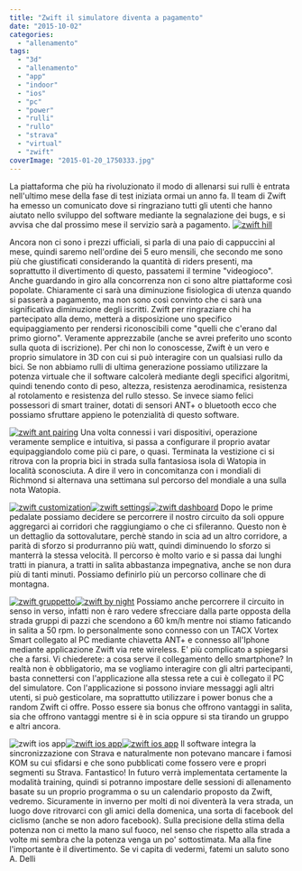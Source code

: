 ```yaml
---
title: "Zwift il simulatore diventa a pagamento"
date: "2015-10-02"
categories: 
  - "allenamento"
tags: 
  - "3d"
  - "allenamento"
  - "app"
  - "indoor"
  - "ios"
  - "pc"
  - "power"
  - "rulli"
  - "rullo"
  - "strava"
  - "virtual"
  - "zwift"
coverImage: "2015-01-20_1750333.jpg"
---
```


La piattaforma che più ha rivoluzionato il modo di allenarsi sui rulli è entrata nell'ultimo mese della fase di test iniziata ormai un anno fa. Il team di Zwift ha emesso un comunicato dove si ringraziano tutti gli utenti che hanno aiutato nello sviluppo del software mediante la segnalazione dei bugs, e si avvisa che dal prossimo mese il servizio sarà a pagamento. [![zwift hill](images/5-950x518.jpg)](http://alexdelli.it/wp-content/uploads/2015/10/5.jpg)

Ancora non ci sono i prezzi ufficiali, si parla di una paio di cappuccini al mese, quindi saremo nell'ordine dei 5 euro mensili, che secondo me sono più che giustificati considerando la quantità di riders presenti, ma soprattutto il divertimento di questo, passatemi il termine "videogioco". Anche guardando in giro alla concorrenza non ci sono altre piattaforme così popolate. Chiaramente ci sarà una diminuzione fisiologica di utenza quando si passerà a pagamento, ma non sono così convinto che ci sarà una significativa diminuzione degli iscritti. Zwift per ringraziare chi ha partecipato alla demo, metterà a disposizione uno specifico equipaggiamento per rendersi riconoscibili come "quelli che c'erano dal primo giorno". Veramente apprezzabile (anche se avrei preferito uno sconto sulla quota di iscrizione). Per chi non lo conoscesse, Zwift è un vero e proprio simulatore in 3D con cui si può interagire con un qualsiasi rullo da bici. Se non abbiamo rulli di ultima generazione possiamo utilizzare la potenza virtuale che il software calcolerà mediante degli specifici algoritmi, quindi tenendo conto di peso, altezza, resistenza aerodinamica, resistenza al rotolamento e resistenza del rullo stesso. Se invece siamo felici possessori di smart trainer, dotati di sensori ANT+ o bluetooth ecco che possiamo sfruttare appieno le potenzialità di questo software.

[![zwift ant pairing](images/2-950x518.jpg)](http://alexdelli.it/wp-content/uploads/2015/10/2.jpg) Una volta connessi i vari dispositivi, operazione veramente semplice e intuitiva, si passa a configurare il proprio avatar equipaggiandolo come più ci pare, o quasi. Terminata la vestizione ci si ritrova con la propria bici in strada sulla fantasiosa isola di Watopia in località sconosciuta. A dire il vero in concomitanza con i mondiali di Richmond si alternava una settimana sul percorso del mondiale a una sulla nota Watopia.

[![zwift customization](images/3-950x518.jpg)](http://alexdelli.it/wp-content/uploads/2015/10/3.jpg)[![zwift settings](images/4-950x518.jpg)](http://alexdelli.it/wp-content/uploads/2015/10/4.jpg)[![zwift dashboard](images/1-950x518.jpg)](http://alexdelli.it/wp-content/uploads/2015/10/1.jpg) Dopo le prime pedalate possiamo decidere se percorrere il nostro circuito da soli oppure aggregarci ai corridori che raggiungiamo o che ci sfileranno. Questo non è un dettaglio da sottovalutare, perchè stando in scia ad un altro corridore, a parità di sforzo si produrranno più watt, quindi diminuendo lo sforzo si manterrà la stessa velocità. Il percorso è molto vario e si passa dai lunghi tratti in pianura, a tratti in salita abbastanza impegnativa, anche se non dura più di tanti minuti. Possiamo definirlo più un percorso collinare che di montagna.

[![zwift gruppetto](images/6-950x518.jpg)](http://alexdelli.it/wp-content/uploads/2015/10/6.jpg)[![zwift by night](images/7-950x535.jpg)](http://alexdelli.it/wp-content/uploads/2015/10/7.jpg) Possiamo anche percorrere il circuito in senso in verso, infatti non è raro vedere sfrecciare dalla parte opposta della strada gruppi di pazzi che scendono a 60 km/h mentre noi stiamo faticando in salita a 50 rpm. Io personalmente sono connesso con un TACX Vortex Smart collegato al PC mediante chiavetta ANT+ e connesso all'Iphone mediante applicazione Zwift via rete wireless. E' più complicato a spiegarsi che a farsi. Vi chiederete: a cosa serve il collegamento dello smartphone? In realtà non è obbligatorio, ma se vogliamo interagire con gli altri partecipanti, basta connettersi con l'applicazione alla stessa rete a cui è collegato il PC del simulatore. Con l'applicazione si possono inviare messaggi agli altri utenti, si può gesticolare, ma soprattutto utilizzare i power bonus che a random Zwift ci offre. Posso essere sia bonus che offrono vantaggi in salita, sia che offrono vantaggi mentre si è in scia oppure si sta tirando un gruppo e altri ancora.

![zwift ios app](images/IMG_6890-535x950.png)[![zwift ios app](images/IMG_6891-535x950.png)](http://alexdelli.it/wp-content/uploads/2015/10/IMG_6891.png)[![zwift ios app](images/IMG_6892-535x950.png)](http://alexdelli.it/wp-content/uploads/2015/10/IMG_6892.png) Il software integra la sincronizzazione con Strava e naturalmente non potevano mancare i famosi KOM su cui sfidarsi e che sono pubblicati come fossero vere e propri segmenti su Strava. Fantastico! In futuro verrà implementata certamente la modalità training, quindi si potranno impostare delle sessioni di allenamento basate su un proprio programma o su un calendario proposto da Zwift, vedremo. Sicuramente in inverno per molti di noi diventerà la vera strada, un luogo dove ritrovarci con gli amici della domenica, una sorta di facebook del ciclismo (anche se non adoro facebook). Sulla precisione della stima della potenza non ci metto la mano sul fuoco, nel senso che rispetto alla strada a volte mi sembra che la potenza venga un po' sottostimata. Ma alla fine l'importante è il divertimento. Se vi capita di vedermi, fatemi un saluto sono A. Delli
